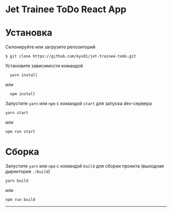 # Jet Trainee ToDo React App

# Установка

Склонируйте или загрузите репозиторий

```Shell
$ git clone https://github.com/kyv81/jet-trainee-todo.git
```

Установите зависимости командой

```shell
  yarn install
```

или

```shell
  npm install
```

Запустите `yarn` или `npm` с командой `start` для запуска dev-сервера

```Shell
yarn start
```

или

```Shell
npm run start
```

# Сборка

Запустите `yarn` или `npm` с командой `build` для сборки проекта (выходная директория `./build`)

```Shell
yarn build
```

или

```Shell
npm run build
```

---

